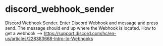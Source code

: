 # discord_webhook_sender
Discord Webhook Sender.
Enter Discord Webhook and message and press send.
The message should end up where the Webhook is located.
How to get a webhook --> https://support.discord.com/hc/en-us/articles/228383668-Intro-to-Webhooks
